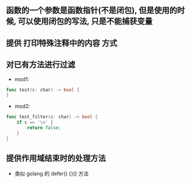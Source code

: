 ## 函数的一个参数是函数指针(不是闭包), 但是使用的时候, 可以使用闭包的写法, 只是不能捕获变量

## 提供 打印特殊注释中的内容 方式

## 对已有方法进行过滤
- mod1:
```go
func test(c: char) -> bool {
}
```
- mod2:
```go
func test_filter(c: char) -> bool {
	if c == '\n' {
		return false;
	}
}
```

## 提供作用域结束时的处理方法
- 类似 golang 的 defer() {}() 方法
